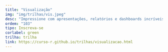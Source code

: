 ```yaml
---
title: "Visualização"
img: "img/trilhas/vis.jpeg"
desc: "Impressione com apresentações, relatórios e dashboards incríveis."
ordem: "103"
tipo: Inscreva-se
corlabel: green
trilha: trilha
link: https://curso-r.github.io/trilhas/visualizacao.html
---
```


